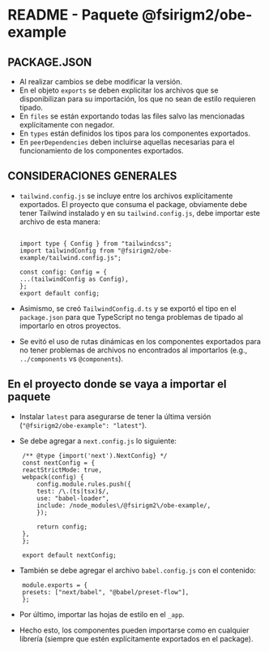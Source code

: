 # README - Paquete @fsirigm2/obe-example

## PACKAGE.JSON

- Al realizar cambios se debe modificar la versión.
- En el objeto `exports` se deben explicitar los archivos que se disponibilizan para su importación, los que no sean de estilo requieren tipado.
- En `files` se están exportando todas las files salvo las mencionadas explícitamente con negador.
- En `types` están definidos los tipos para los componentes exportados.
- En `peerDependencies` deben incluirse aquellas necesarias para el funcionamiento de los componentes exportados.

## CONSIDERACIONES GENERALES

- `tailwind.config.js` se incluye entre los archivos explícitamente exportados. El proyecto que consuma el package, obviamente debe tener Tailwind instalado y en su `tailwind.config.js`, debe importar este archivo de esta manera:

  ```

  import type { Config } from "tailwindcss";
  import tailwindConfig from "@fsirigm2/obe-example/tailwind.config.js";

  const config: Config = {
  ...(tailwindConfig as Config),
  };
  export default config;

  ```

- Asimismo, se creó `TailwindConfig.d.ts` y se exportó el tipo en el `package.json` para que TypeScript no tenga problemas de tipado al importarlo en otros proyectos.

- Se evitó el uso de rutas dinámicas en los componentes exportados para no tener problemas de archivos no encontrados al importarlos (e.g., `../components` vs `@components`).

## En el proyecto donde se vaya a importar el paquete

- Instalar `latest` para asegurarse de tener la última versión (`"@fsirigm2/obe-example": "latest"`).

- Se debe agregar a `next.config.js` lo siguiente:

```
    /** @type {import('next').NextConfig} */
    const nextConfig = {
    reactStrictMode: true,
    webpack(config) {
        config.module.rules.push({
        test: /\.(ts|tsx)$/,
        use: "babel-loader",
        include: /node_modules\/@fsirigm2\/obe-example/,
        });

        return config;
    },
    };

    export default nextConfig;

```

- También se debe agregar el archivo `babel.config.js` con el contenido:

```
    module.exports = {
    presets: ["next/babel", "@babel/preset-flow"],
    };

```

- Por último, importar las hojas de estilo en el `_app`.

- Hecho esto, los componentes pueden importarse como en cualquier librería (siempre que estén explícitamente exportados en el package).
